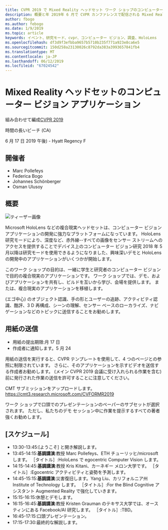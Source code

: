 ```yaml
---
title: CVPR 2019 で Mixed Reality ヘッドセット ワーク ショップのコンピューター ビジョン アプリケーション
description: 概要と年 2019年 6 月で CVPR カンファレンスで配信される Mixed Reality ヘッドセット ワーク ショップのコンピューター ビジョン アプリケーションのスケジュールです。
author: fbogo
ms.author: febogo
ms.date: 1/9/2019
ms.topic: article
keywords: イベント、研究モード、cvpr、コンピューター ビジョン、調査、HoloLens
ms.openlocfilehash: df3d9f3efbba9657b5710b235f771a923e8ca6e5
ms.sourcegitcommit: 150d258a23130026c8792da383a3993657841fb4
ms.translationtype: MT
ms.contentlocale: ja-JP
ms.lasthandoff: 06/12/2019
ms.locfileid: "67024542"
---
```

# <a name="computer-vision-applications-for-mixed-reality-headsets"></a>Mixed Reality ヘッドセットのコンピューター ビジョン アプリケーション

組み合わせて編成[CVPR 2019](http://cvpr2019.thecvf.com/)

時間の長いビーチ (CA)

6 月 17 日 2019 午後) - Hyatt Regency F


## <a name="organizers"></a>開催者
* Marc Pollefeys
* Federica Bogo
* Johannes Schönberger
* Osman Ulusoy

## <a name="overview"></a>概要

![ティーザー画像](images/cvpr2019_teaser2.jpg)

Microsoft HoloLens などの複合現実ヘッドセットは、コンピューター ビジョン アプリケーションの開発に強力なプラットフォームになっています。 HoloLens 研究モードにより、深度など、赤外線--すべての画像をセンサー ストリームへのアクセスを提供することでデバイス上のコンピューター ビジョン研究 2018 年 5 月以降は研究モードを使用できるようになりました、興味深いデモと HoloLens の開発中のアプリケーションがいくつかが開始します。 

このワーク ショップの目的は、一緒に学生と研究者のコンピューター ビジョンで目的の複合現実のアプリケーションです。 ワーク ショップでは、デモ、およびアプリケーションを共有し、ビルドを互いから学び、会場を提供します。 または、複合現実のアプリケーションを移植します。 

(エゴ中心) のオブジェクト認識、手の形とユーザーの追跡、アクティビティ認識、酷評、3 D 再構成、シーンの理解、センサー ベースのローカライズ、ナビゲーションなどのトピックに送信することをお勧めします。

## <a name="paper-submission"></a>用紙の送信
* 用紙の提出期限:月 17 日
* 作成者に通知します。5 月 24

用紙の送信を実行すると、CVPR テンプレートを使用して、4 つのページとの参照に制限されています。 さらに、そのアプリケーションを示すビデオを送信する作成者お勧めします。
(メイン CVPR 2019 会議に受け入れられる作業を含む) 前に発行された作業の送信を許可することに注意してください。 

CMT サブミッションをアップロードします。 https://cmt3.research.microsoft.com/CVFORMR2019

ワーク ショップで口頭でのプレゼンテーションのペーパーのサブセットが選択されます。 ただし、私たちのデモ セッション中に作業を提示するすべての著者強くお勧めします。


## <a name="schedule"></a>[スケジュール]
* 13:30-13:45:[ようこそ] と開き解説します。
* 13:45-14:15:**基調講演**:教授 Marc Pollefeys、ETH チューリッヒ/microsoft します。 ［タイトル］:HoloLens で egocentric Computer Vision します。
* 14:15-14:45:**基調講演**:教授 Kris Kitani、カーネギー メロン大学です。 ［タイトル］:Egocentric アクティビティと姿勢を予測します。
* 14:45-15:15:**基調講演**:災害復旧します。Yang Liu、カリフォルニア州 Institute of Technology します。 ［タイトル］:For the Blind Cognitive アシスタント Augmented Reality で強化していきます。
* 15:15-16:15:休憩とデモします。
* 16:15-16:45:**基調講演**:教授 Kristen Grauman のテキサス大学では、オースティンにある Facebook/AI 研究します。 ［タイトル］:TBD。
* 16:45-17:15:口頭プレゼンテーション。
* 17:15-17:30:最終的な解説します。
